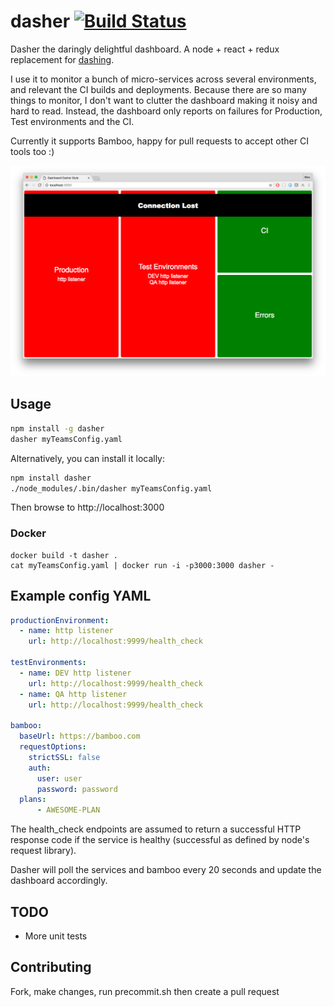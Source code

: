 # dasher [![Build Status](https://travis-ci.org/mikefarah/dasher.svg?branch=master)](https://travis-ci.org/mikefarah/dasher)
Dasher the daringly delightful dashboard. A node + react + redux replacement for [dashing](https://github.com/Shopify/dashing/blob/master/README.md).

I use it to monitor a bunch of micro-services across several environments, and relevant the CI builds and deployments. Because there are so many things to monitor, I don't want to clutter the dashboard making it noisy and hard to read. Instead, the dashboard only reports on failures for Production, Test environments and the CI.

Currently it supports Bamboo, happy for pull requests to accept other CI tools too :)

![Screenshot](screenshot.png)

## Usage

```sh
npm install -g dasher
dasher myTeamsConfig.yaml
```

Alternatively, you can install it locally:

```sh
npm install dasher
./node_modules/.bin/dasher myTeamsConfig.yaml
```

Then browse to http://localhost:3000

### Docker

```
docker build -t dasher .
cat myTeamsConfig.yaml | docker run -i -p3000:3000 dasher -
```

## Example config YAML

```yaml
productionEnvironment:
  - name: http listener
    url: http://localhost:9999/health_check

testEnvironments:
  - name: DEV http listener
    url: http://localhost:9999/health_check
  - name: QA http listener
    url: http://localhost:9999/health_check

bamboo:
  baseUrl: https://bamboo.com
  requestOptions:
    strictSSL: false
    auth:
      user: user
      password: password
  plans:
      - AWESOME-PLAN
```

The health_check endpoints are assumed to return a successful HTTP response code if the service is healthy (successful as defined by node's request library).

Dasher will poll the services and bamboo every 20 seconds and update the dashboard accordingly.

## TODO

- More unit tests

## Contributing

Fork, make changes, run precommit.sh then create a pull request
